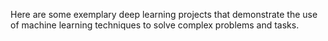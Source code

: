 Here are some exemplary deep learning projects that demonstrate the use of machine learning techniques to solve complex problems and tasks.
